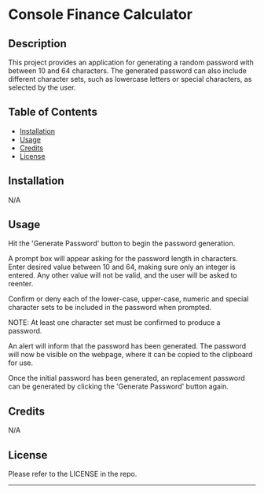 # Console Finance Calculator


## Description

This project provides an application for generating a random password with between 10 and 64 characters. The generated password can also include different character sets, such as lowercase letters or special characters, as selected by the user.



## Table of Contents

- [Installation](#installation)
- [Usage](#usage)
- [Credits](#credits)
- [License](#license)


## Installation

N/A 


## Usage

Hit the 'Generate Password' button to begin the password generation.

A prompt box will appear asking for the password length in characters. Enter desired value between 10 and 64, making sure only an integer is entered. Any other value will not be valid, and the user will be asked to reenter.

Confirm or deny each of the lower-case, upper-case, numeric and special character sets to be included in the password when prompted. 

NOTE: At least one character set must be confirmed to produce a password.

An alert will inform that the password has been generated. The password will now be visible on the webpage, where it can be copied to the clipboard for use. 

Once the initial password has been generated, an replacement password can be generated by clicking the 'Generate Password' button again.


## Credits

N/A 


## License

Please refer to the LICENSE in the repo. 

---